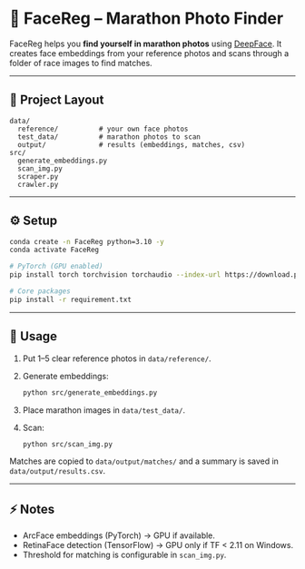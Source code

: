 # 🏃 FaceReg – Marathon Photo Finder

FaceReg helps you **find yourself in marathon photos** using [DeepFace](https://github.com/serengil/deepface).
It creates face embeddings from your reference photos and scans through a folder of race images to find matches.

---

## 📂 Project Layout

```
data/
  reference/          # your own face photos
  test_data/          # marathon photos to scan
  output/             # results (embeddings, matches, csv)
src/
  generate_embeddings.py
  scan_img.py
  scraper.py
  crawler.py
```

---

## ⚙️ Setup

```bash
conda create -n FaceReg python=3.10 -y
conda activate FaceReg

# PyTorch (GPU enabled)
pip install torch torchvision torchaudio --index-url https://download.pytorch.org/whl/cu121

# Core packages
pip install -r requirement.txt
```

---

## 🚀 Usage

1. Put 1–5 clear reference photos in `data/reference/`.
2. Generate embeddings:

   ```bash
   python src/generate_embeddings.py
   ```
3. Place marathon images in `data/test_data/`.
4. Scan:

   ```bash
   python src/scan_img.py
   ```

Matches are copied to `data/output/matches/` and a summary is saved in `data/output/results.csv`.

---

## ⚡ Notes

* ArcFace embeddings (PyTorch) → GPU if available.
* RetinaFace detection (TensorFlow) → GPU only if TF < 2.11 on Windows.
* Threshold for matching is configurable in `scan_img.py`.
